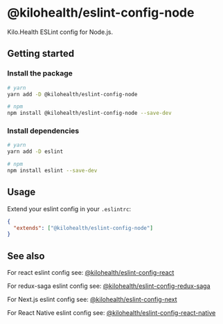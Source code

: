 # @kilohealth/eslint-config-node

Kilo.Health ESLint config for Node.js.

## Getting started

### Install the package

```bash
# yarn
yarn add -D @kilohealth/eslint-config-node

# npm
npm install @kilohealth/eslint-config-node --save-dev
```

### Install dependencies

```bash
# yarn
yarn add -D eslint

# npm
npm install eslint --save-dev
```

## Usage

Extend your eslint config in your `.eslintrc`:

```json
{
  "extends": ["@kilohealth/eslint-config-node"]
}
```

## See also

For react eslint config see:
[@kilohealth/eslint-config-react](https://npm.im/@kilohealth/eslint-config-react)

For redux-saga eslint config see:
[@kilohealth/eslint-config-redux-saga](https://npm.im/@kilohealth/eslint-config-redux-saga)

For Next.js eslint config see:
[@kilohealth/eslint-config-next](https://npm.im/@kilohealth/eslint-config-next)

For React Native eslint config see:
[@kilohealth/eslint-config-react-native](https://npm.im/@kilohealth/eslint-config-react-native)
